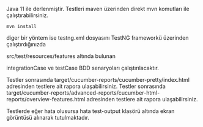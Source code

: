 
Java 11 ile derlenmiştir.
Testleri maven üzerinden direkt mvn komutları ile çalıştırabilirsiniz.

```
mvn install
```

diger bir yöntem ise testng.xml dosyasını TestNG frameworkü üzerinden çalıştırdığınızda

src/test/resources/features altında bulunan

integrationCase ve testCase BDD senaryoları çalıştırılacaktır.

Testler sonrasında target/cucumber-reports/cucumber-pretty/index.html adresinden testlere ait rapora ulaşabilirsiniz.
Testler sonrasında target/cucumber-reports/advanced-reports/cucumber-html-reports/overview-features.html adresinden testlere ait rapora ulaşabilirsiniz.

Testlerde eğer hata olusursa hata test-output klasörü altında ekran görüntüsü alınarak tutulmaktadır.
